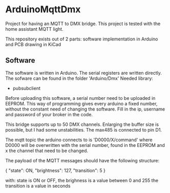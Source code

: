 # ArduinoMqttDmx

Project for having an MQTT to DMX bridge.
This project is tested with the home assistant MQTT light.

This repository exists out of 2 parts: software implementation in Arduino and PCB drawing in KiCad

## Software
The software is written in Arduino. The serial registers are written directly.
The sofware can be found in the folder 'Arduino/Dmx'
Needed library:
 - pubsubclient

Before uploading this software, a serial number need to be uploaded in EEPROM. This way of programming gives every arduino a fixed number, without the constant need of changing the software. 
 Fill in the ip, username and password of your broker in the code. 

This bridge supports up to 50 DMX channels. Enlarging the buffer size is possible, but I had some unstabilities. 
The max485 is connected to pin D1. 

The mqtt topic the arduino connects to is 'D0000/X/command' where D0000 will be overwritten with the serial number, found in the EEPROM and x the channel that need to be changed.

The payload of the MQTT messages should have the following structure:

{
  "state": ON,
  "brightness": 127,
  "transition": 5
}

with:
  state is ON or OFF,
  the brighness is a value between 0 and 255
  the transition is a value in seconds


